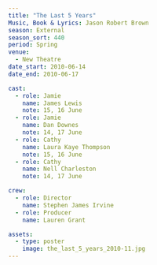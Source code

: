 ```yaml
---
title: "The Last 5 Years"
Music, Book & Lyrics: Jason Robert Brown
season: External
season_sort: 440
period: Spring
venue:
  - New Theatre
date_start: 2010-06-14
date_end: 2010-06-17

cast:
  - role: Jamie
    name: James Lewis
    note: 15, 16 June
  - role: Jamie
    name: Dan Downes
    note: 14, 17 June
  - role: Cathy
    name: Laura Kaye Thompson
    note: 15, 16 June
  - role: Cathy
    name: Nell Charleston
    note: 14, 17 June

crew:
  - role: Director
    name: Stephen James Irvine
  - role: Producer
    name: Lauren Grant

assets:
  - type: poster
    image: the_last_5_years_2010-11.jpg
---
```

